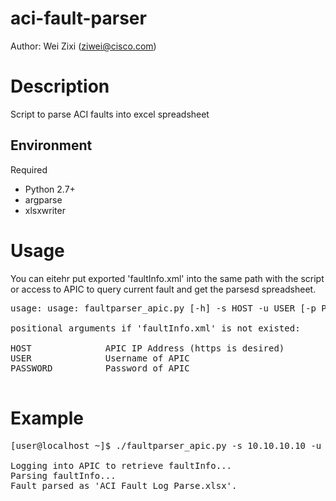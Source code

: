 aci-fault-parser
=============
Author: Wei Zixi (ziwei@cisco.com)

# Description
Script to parse ACI faults into excel spreadsheet

## Environment
Required
* Python 2.7+
* argparse
* xlsxwriter

# Usage
You can eitehr put exported 'faultInfo.xml' into the same path with the script or access to APIC to query current fault and get the parsesd spreadsheet.

<pre>
usage: usage: faultparser_apic.py [-h] -s HOST -u USER [-p PASSWORD]

positional arguments if 'faultInfo.xml' is not existed:

HOST              APIC IP Address (https is desired)
USER              Username of APIC
PASSWORD          Password of APIC

</pre>
# Example
<pre>
[user@localhost ~]$ ./faultparser_apic.py -s 10.10.10.10 -u admin -p Pas$w0rd

Logging into APIC to retrieve faultInfo...
Parsing faultInfo...
Fault parsed as 'ACI Fault Log Parse.xlsx'.

</pre>
